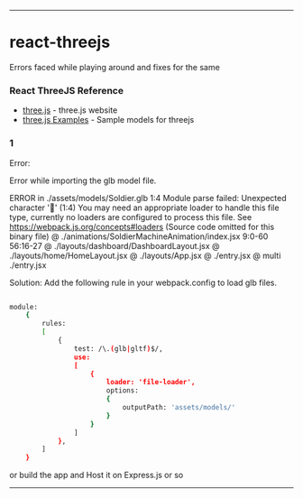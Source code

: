 -----------------------------------------------------------

# react-threejs

Errors faced while playing around and fixes for the same


### React ThreeJS Reference

* [three.js](https://threejs.org/)  - three.js website
* [three.js Examples](https://threejs.org/examples/)  - Sample models for threejs


### 1
Error:

Error while importing the glb model file.

ERROR in ./assets/models/Soldier.glb 1:4
Module parse failed: Unexpected character '' (1:4)
You may need an appropriate loader to handle this file type, currently no loaders are configured to process this file. See https://webpack.js.org/concepts#loaders
(Source code omitted for this binary file)
 @ ./animations/SoldierMachineAnimation/index.jsx 9:0-60 56:16-27
 @ ./layouts/dashboard/DashboardLayout.jsx
 @ ./layouts/home/HomeLayout.jsx
 @ ./layouts/App.jsx
 @ ./entry.jsx
 @ multi ./entry.jsx


Solution:
Add the following rule in your webpack.config to load glb files.

```sh

module:
    {
        rules:
        [
            {
                test: /\.(glb|gltf)$/,
                use:
                [
                    {
                        loader: 'file-loader',
                        options:
                        {
                            outputPath: 'assets/models/'
                        }
                    }
                ]
            },
        ]
    }

```
or build the app and Host it on Express.js or so












------------------------------------------------------------